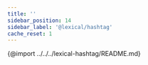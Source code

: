 ```yaml
---
title: ''
sidebar_position: 14
sidebar_label: '@lexical/hashtag'
cache_reset: 1
---
```


{@import ../../../lexical-hashtag/README.md}
